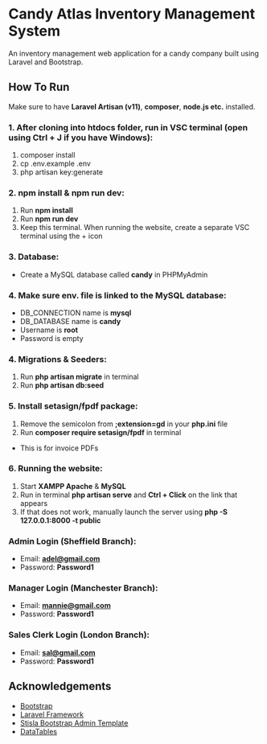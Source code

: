 # Candy Atlas Inventory Management System

An inventory management web application for a candy company built using Laravel and Bootstrap.

## How To Run
Make sure to have **Laravel Artisan (v11)**, **composer**, **node.js etc.** installed.

### 1. After cloning into htdocs folder, run in VSC terminal (open using Ctrl + J if you have Windows):
1. composer install
2. cp .env.example .env
3. php artisan key:generate

### 2. npm install & npm run dev:
1. Run **npm install**
2. Run **npm run dev**
3. Keep this terminal. When running the website, create a separate VSC terminal using the + icon

### 3. Database:
- Create a MySQL database called **candy** in PHPMyAdmin

### 4. Make sure env. file is linked to the MySQL database:
- DB_CONNECTION name is **mysql**
- DB_DATABASE name is **candy**
- Username is **root**
- Password is empty

### 4. Migrations & Seeders:
1. Run **php artisan migrate** in terminal
2. Run **php artisan db:seed**

### 5. Install setasign/fpdf package:
1. Remove the semicolon from **;extension=gd** in your **php.ini** file
2. Run **composer require setasign/fpdf** in terminal
- This is for invoice PDFs

### 6. Running the website:
1. Start **XAMPP Apache** & **MySQL**
2. Run in terminal **php artisan serve** and **Ctrl + Click** on the link that appears
3. If that does not work, manually launch the server using **php -S 127.0.0.1:8000 -t public**

### Admin Login (Sheffield Branch):
- Email: **adel@gmail.com**
- Password: **Password1**

### Manager Login (Manchester Branch):
- Email: **mannie@gmail.com**
- Password: **Password1**

### Sales Clerk Login (London Branch):
- Email: **sal@gmail.com**
- Password: **Password1**

## Acknowledgements
- [Bootstrap](https://getbootstrap.com)
- [Laravel Framework](https://laravel.com)
- [Stisla Bootstrap Admin Template](https://github.com/stisla/stisla)
- [DataTables](https://datatables.net)
